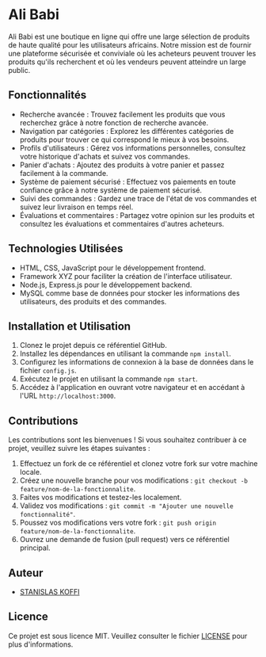# Ali Babi

Ali Babi est une boutique en ligne qui offre une large sélection de produits de haute qualité pour les utilisateurs africains. Notre mission est de fournir une plateforme sécurisée et conviviale où les acheteurs peuvent trouver les produits qu'ils recherchent et où les vendeurs peuvent atteindre un large public.

## Fonctionnalités

- Recherche avancée : Trouvez facilement les produits que vous recherchez grâce à notre fonction de recherche avancée.
- Navigation par catégories : Explorez les différentes catégories de produits pour trouver ce qui correspond le mieux à vos besoins.
- Profils d'utilisateurs : Gérez vos informations personnelles, consultez votre historique d'achats et suivez vos commandes.
- Panier d'achats : Ajoutez des produits à votre panier et passez facilement à la commande.
- Système de paiement sécurisé : Effectuez vos paiements en toute confiance grâce à notre système de paiement sécurisé.
- Suivi des commandes : Gardez une trace de l'état de vos commandes et suivez leur livraison en temps réel.
- Évaluations et commentaires : Partagez votre opinion sur les produits et consultez les évaluations et commentaires d'autres acheteurs.

## Technologies Utilisées

- HTML, CSS, JavaScript pour le développement frontend.
- Framework XYZ pour faciliter la création de l'interface utilisateur.
- Node.js, Express.js pour le développement backend.
- MySQL comme base de données pour stocker les informations des utilisateurs, des produits et des commandes.

## Installation et Utilisation

1. Clonez le projet depuis ce référentiel GitHub.
2. Installez les dépendances en utilisant la commande `npm install`.
3. Configurez les informations de connexion à la base de données dans le fichier `config.js`.
4. Exécutez le projet en utilisant la commande `npm start`.
5. Accédez à l'application en ouvrant votre navigateur et en accédant à l'URL `http://localhost:3000`.

## Contributions

Les contributions sont les bienvenues ! Si vous souhaitez contribuer à ce projet, veuillez suivre les étapes suivantes :

1. Effectuez un fork de ce référentiel et clonez votre fork sur votre machine locale.
2. Créez une nouvelle branche pour vos modifications : `git checkout -b feature/nom-de-la-fonctionnalite`.
3. Faites vos modifications et testez-les localement.
4. Validez vos modifications : `git commit -m "Ajouter une nouvelle fonctionnalité"`.
5. Poussez vos modifications vers votre fork : `git push origin feature/nom-de-la-fonctionnalite`.
6. Ouvrez une demande de fusion (pull request) vers ce référentiel principal.

## Auteur

- [STANISLAS KOFFI](https://github.com/votre-nom)

## Licence

Ce projet est sous licence MIT. Veuillez consulter le fichier [LICENSE](LICENSE) pour plus d'informations.
